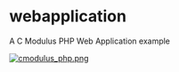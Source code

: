 # webapplication
A C Modulus PHP Web Application example

[![cmodulus_php.png](https://s26.postimg.org/lg82iub2h/cmodulus_php.png)](https://postimg.org/image/c8fu25405/)

